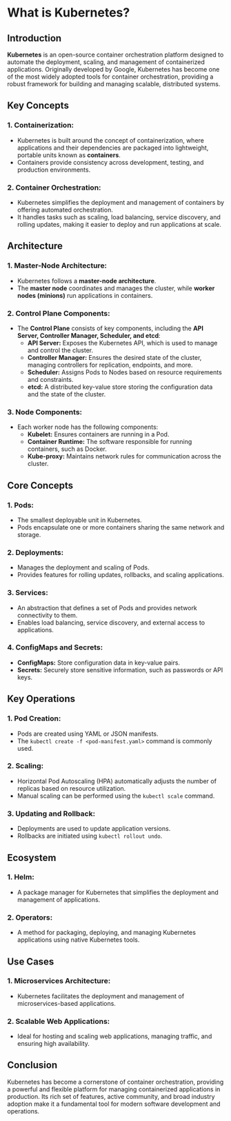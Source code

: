 
# What is Kubernetes?

## Introduction

**Kubernetes** is an open-source container orchestration platform designed to automate the deployment, scaling, and management of containerized applications. Originally developed by Google, Kubernetes has become one of the most widely adopted tools for container orchestration, providing a robust framework for building and managing scalable, distributed systems.

## Key Concepts

### 1. **Containerization:**
   - Kubernetes is built around the concept of containerization, where applications and their dependencies are packaged into lightweight, portable units known as **containers**.
   - Containers provide consistency across development, testing, and production environments.

### 2. **Container Orchestration:**
   - Kubernetes simplifies the deployment and management of containers by offering automated orchestration.
   - It handles tasks such as scaling, load balancing, service discovery, and rolling updates, making it easier to deploy and run applications at scale.

## Architecture

### 1. **Master-Node Architecture:**
   - Kubernetes follows a **master-node architecture**.
   - The **master node** coordinates and manages the cluster, while **worker nodes (minions)** run applications in containers.

### 2. **Control Plane Components:**
   - The **Control Plane** consists of key components, including the **API Server, Controller Manager, Scheduler, and etcd**:
     - **API Server:** Exposes the Kubernetes API, which is used to manage and control the cluster.
     - **Controller Manager:** Ensures the desired state of the cluster, managing controllers for replication, endpoints, and more.
     - **Scheduler:** Assigns Pods to Nodes based on resource requirements and constraints.
     - **etcd:** A distributed key-value store storing the configuration data and the state of the cluster.

### 3. **Node Components:**
   - Each worker node has the following components:
     - **Kubelet:** Ensures containers are running in a Pod.
     - **Container Runtime:** The software responsible for running containers, such as Docker.
     - **Kube-proxy:** Maintains network rules for communication across the cluster.

## Core Concepts

### 1. **Pods:**
   - The smallest deployable unit in Kubernetes.
   - Pods encapsulate one or more containers sharing the same network and storage.

### 2. **Deployments:**
   - Manages the deployment and scaling of Pods.
   - Provides features for rolling updates, rollbacks, and scaling applications.

### 3. **Services:**
   - An abstraction that defines a set of Pods and provides network connectivity to them.
   - Enables load balancing, service discovery, and external access to applications.

### 4. **ConfigMaps and Secrets:**
   - **ConfigMaps:** Store configuration data in key-value pairs.
   - **Secrets:** Securely store sensitive information, such as passwords or API keys.

## Key Operations

### 1. **Pod Creation:**
   - Pods are created using YAML or JSON manifests.
   - The `kubectl create -f <pod-manifest.yaml>` command is commonly used.

### 2. **Scaling:**
   - Horizontal Pod Autoscaling (HPA) automatically adjusts the number of replicas based on resource utilization.
   - Manual scaling can be performed using the `kubectl scale` command.

### 3. **Updating and Rollback:**
   - Deployments are used to update application versions.
   - Rollbacks are initiated using `kubectl rollout undo`.

## Ecosystem

### 1. **Helm:**
   - A package manager for Kubernetes that simplifies the deployment and management of applications.

### 2. **Operators:**
   - A method for packaging, deploying, and managing Kubernetes applications using native Kubernetes tools.

## Use Cases

### 1. **Microservices Architecture:**
   - Kubernetes facilitates the deployment and management of microservices-based applications.

### 2. **Scalable Web Applications:**
   - Ideal for hosting and scaling web applications, managing traffic, and ensuring high availability.

## Conclusion

Kubernetes has become a cornerstone of container orchestration, providing a powerful and flexible platform for managing containerized applications in production. Its rich set of features, active community, and broad industry adoption make it a fundamental tool for modern software development and operations.
